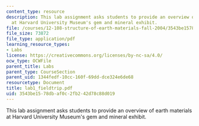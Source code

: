 ```yaml
---
content_type: resource
description: This lab assignment asks students to provide an overview of earth materials
  at Harvard University Museum's gem and mineral exhibit.
file: /courses/12-108-structure-of-earth-materials-fall-2004/3543be1578dbaf0c2fb242d78c88d019_lab1_fieldtrip.pdf
file_size: 73872
file_type: application/pdf
learning_resource_types:
- Labs
license: https://creativecommons.org/licenses/by-nc-sa/4.0/
ocw_type: OCWFile
parent_title: Labs
parent_type: CourseSection
parent_uid: 1344fedf-10cc-160f-69dd-dce324e6de68
resourcetype: Document
title: lab1_fieldtrip.pdf
uid: 3543be15-78db-af0c-2fb2-42d78c88d019
---
```

This lab assignment asks students to provide an overview of earth materials at Harvard University Museum's gem and mineral exhibit.